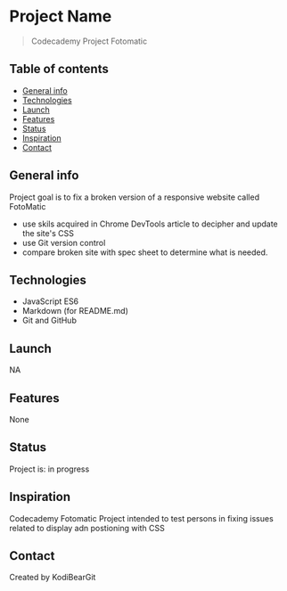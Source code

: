 # Project Name
> Codecademy Project Fotomatic

## Table of contents
* [General info](#general-info)
* [Technologies](#technologies)
* [Launch](#launch)
* [Features](#features)
* [Status](#status)
* [Inspiration](#inspiration)
* [Contact](#contact)

## General info
Project goal is to fix a broken version of a responsive website called FotoMatic
* use skils acquired in Chrome DevTools article to decipher and update the site's CSS
* use Git version control
* compare broken site with spec sheet to determine what is needed.  

## Technologies
* JavaScript ES6
* Markdown (for README.md)
* Git and GitHub

## Launch
NA

## Features
None

## Status
Project is: in progress

## Inspiration
Codecademy Fotomatic Project intended to test persons in fixing issues related to display adn postioning with CSS

## Contact
Created by KodiBearGit